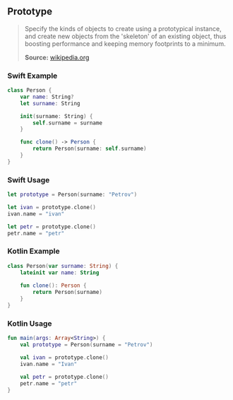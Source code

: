 ## Prototype

> Specify the kinds of objects to create using a prototypical instance, and create new objects from the 'skeleton' of an existing object, thus boosting performance and keeping memory footprints to a minimum.
>
>**Source:** [wikipedia.org](https://en.wikipedia.org/wiki/Prototype_pattern)

### Swift Example

```swift
class Person {
    var name: String?
    let surname: String

    init(surname: String) {
        self.surname = surname
    }

    func clone() -> Person {
        return Person(surname: self.surname)
    }
}
````

### Swift Usage

```swift
let prototype = Person(surname: "Petrov")

let ivan = prototype.clone()
ivan.name = "ivan"

let petr = prototype.clone()
petr.name = "petr"
````

### Kotlin Example

```kotlin
class Person(var surname: String) {
    lateinit var name: String
    
    fun clone(): Person {
        return Person(surname)
    }
}
````

### Kotlin Usage

```kotlin
fun main(args: Array<String>) {
    val prototype = Person(surname = "Petrov")

    val ivan = prototype.clone()
    ivan.name = "Ivan"

    val petr = prototype.clone()
    petr.name = "petr"
}
````
